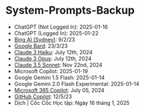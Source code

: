 # System-Prompts-Backup
- ChatGPT (Not Logged In): 2025-01-16
- ChatGPT (Logged In): 2025-01-22
- [Bing AI (Sydney)](https://x.com/marvinvonhagen/status/1623658144349011971?s=46): 9/2/23
- [Google Bard](https://x.com/marvinvonhagen/status/1638696721676128256?s=46): 23/3/23
- [Claude 3 Haiku](https://docs.anthropic.com/en/release-notes/system-prompts#july-12th-2024): July 12th, 2024
- [Claude 3 Opus](https://docs.anthropic.com/en/release-notes/system-prompts#july-12th-2024): July 12th, 2024
- [Claude 3.5 Sonnet](https://docs.anthropic.com/en/release-notes/system-prompts#nov-22nd-2024): Nov 22nd, 2024
- Microsoft Copilot: 2025-01-19
- Google Gemini 1.5 Flash: 2025-01-14
- Google Gemini 2.0 Flash Experimental: 2025-01-14
- [Microsoft 365 Copilot](https://labs.zenity.io/p/stealing-copilots-system-prompt): July 05, 2024
- [GitHub Copilot](https://x.com/marvinvonhagen/status/1657060506371346432?s=46): 12/5/23
- Dịch | Cốc Cốc Học tập: Ngày 16 tháng 1, 2025